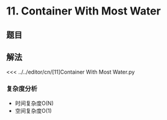 # 11. Container With Most Water

## 题目
<!--@include: ../../editor/cn/doc/content/[11]Container With Most Water.md-->

## 解法
<<< ../../editor/cn/[11]Container With Most Water.py

### 复杂度分析
- 时间复杂度O(N)
- 空间复杂度O(1)